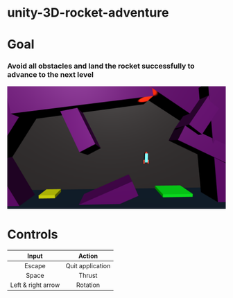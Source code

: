 # unity-3D-rocket-adventure

# Goal
### Avoid all obstacles and land the rocket successfully to advance to the next level
<img src='./Readme Pictures/Screenshot.png' alt="Gameplay"/>

# Controls
|        Input       |      Action      |
|:------------------:|:----------------:|
|       Escape       | Quit application |
|        Space       |      Thrust      |
| Left & right arrow |     Rotation     |
